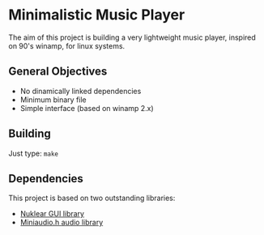 # Minimalistic Music Player

The aim of this project is building a very lightweight music player, inspired on 90's winamp, for linux systems.


## General Objectives

* No dinamically linked dependencies
* Minimum binary file
* Simple interface (based on winamp 2.x)


## Building

Just type:
```make```


## Dependencies

This project is based on two outstanding libraries:
* [Nuklear GUI library](https://github.com/Immediate-Mode-UI/Nuklear)
* [Miniaudio.h audio library](https://miniaud.io/)
